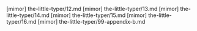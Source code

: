 [mimor] the-little-typer/12.md
[mimor] the-little-typer/13.md
[mimor] the-little-typer/14.md
[mimor] the-little-typer/15.md
[mimor] the-little-typer/16.md
[mimor] the-little-typer/99-appendix-b.md

